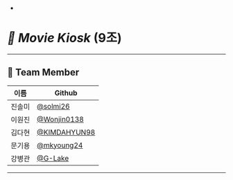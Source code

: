 - 
# _🎥 Movie Kiosk_ (9조)

---

## 🙋 Team Member

| 이름   | Github                                         |
| ------ | ---------------------------------------------- |
| 진솔미 | [@solmi26](https://github.com/solmi26)         |
| 이원진 | [@Wonjin0138](https://github.com/Wonjin0138)   |
| 김다현 | [@KIMDAHYUN98](https://github.com/KIMDAHYUN98) |
| 문기용 | [@mkyoung24](https://github.com/mkyoung24)     |
| 강병관 | [@G-Lake](https://github.com/G-Lake)           |

---
